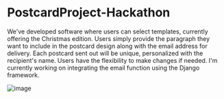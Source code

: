 # PostcardProject-Hackathon


We've developed software where users can select templates, currently offering the Christmas edition. Users simply provide the paragraph they want to include in the postcard design along with the email address for delivery. Each postcard sent out will be unique, personalized with the recipient's name. Users have the flexibility to make changes if needed. I'm currently working on integrating the email function using the Django framework.

![image](https://github.com/HarshAgrawal1/PostcardProject-Hackathon/assets/100071948/88d906af-15d3-4de5-86cc-3920e124946e)








